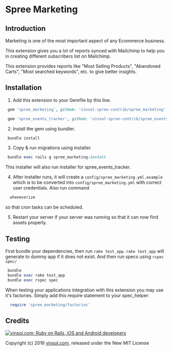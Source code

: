 # Spree Marketing

Introduction
-------------

Marketing is one of the most important aspect of any Ecommerce business.

This extension gives you a lot of reports synced with Mailchimp to help you in creating different subscribers list on Mailchimp.

This extension provides reports like "Most Selling Products", "Abandoned Carts", "Most searched keywords", etc. to give better insights.

Installation
-------------

  1. Add this extension to your Gemfile by this line.

  ```ruby
   gem 'spree_marketing', github: 'vinsol-spree-contrib/spree_marketing', branch: '3-1-stable'
  ```

  ```ruby
   gem 'spree_events_tracker', github: 'vinsol-spree-contrib/spree_events_tracker'
  ```

  2. Install the gem using bundler.

  ```ruby
   bundle install
  ```

  3. Copy & run migrations using installer.

  ```ruby
   bundle exec rails g spree_marketing:install
  ```
  This installer will also run installer for spree_events_tracker.

  4. After installer runs, it will create a `config/spree_marketing.yml.example` which is to be converted into `config/spree_marketing.yml` with correct user credentials. Also run command
  ```ruby
    wheneverize
  ```
  so that cron tasks can be scheduled.

  5. Restart your server if your server was running so that it can now find assets properly.


Testing
--------

First bundle your dependencies, then run `rake test_app`. `rake test_app` will generate to dummy app if it does not exist.
And then run specs using `rspec spec/`

```ruby
 bundle
 bundle exec rake test_app
 bundle exec rspec spec
```

When testing your applications integration with this extension you may use it's factories. Simply add this require statement to your spec_helper:

```ruby
  require 'spree_marketing/factories'
```

Credits
-------

[![vinsol.com: Ruby on Rails, iOS and Android developers](http://vinsol.com/vin_logo.png "Ruby on Rails, iOS and Android developers")](http://vinsol.com)

Copyright (c) 2016 [vinsol.com](http://vinsol.com "Ruby on Rails, iOS and Android developers"), released under the New MIT License
